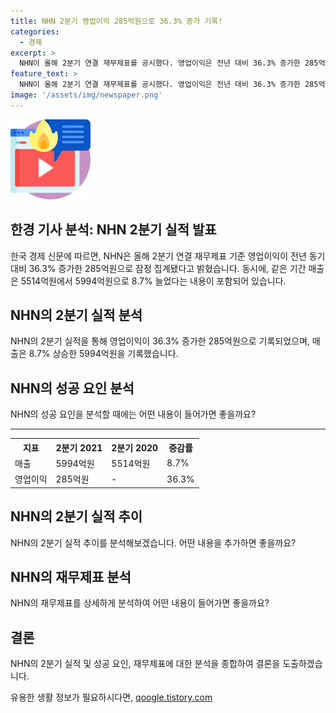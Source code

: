 ```yaml
---
title: NHN 2분기 영업이익 285억원으로 36.3% 증가 기록!
categories:
  - 경제
excerpt: >
  NHN이 올해 2분기 연결 재무제표를 공시했다. 영업이익은 전년 대비 36.3% 증가한 285억원으로, 매출은 8.7% 증가한 5994억원으로 나타났다. 이목을 끄는 기사를 작성할 수 있도록 자세히 살펴보고 싶으신가요?
feature_text: >
  NHN이 올해 2분기 연결 재무제표를 공시했다. 영업이익은 전년 대비 36.3% 증가한 285억원으로, 매출은 8.7% 증가한 5994억원으로 나타났다. 이목을 끄는 기사를 작성할 수 있도록 자세히 살펴보고 싶으신가요?
image: '/assets/img/newspaper.png'
---
```


<p><img src="/assets/img/news.png" alt="rentncar 속보" /></p>

<h2>한경 기사 분석: NHN 2분기 실적 발표</h2>

<p data-ke-size="size16">한국 경제 신문에 따르면, NHN은 올해 2분기 연결 재무제표 기준 영업이익이 전년 동기 대비 36.3% 증가한 285억원으로 잠정 집계됐다고 밝혔습니다. 동시에, 같은 기간 매출은 5514억원에서 5994억원으로 8.7% 늘었다는 내용이 포함되어 있습니다.</p>

<h2 data-ke-size="size26">NHN의 2분기 실적 분석</h2>

<p data-ke-size="size16">NHN의 2분기 실적을 통해 영업이익이 36.3% 증가한 285억원으로 기록되었으며, 매출은 8.7% 상승한 5994억원을 기록했습니다.</p>

<h2 data-ke-size="size26">NHN의 성공 요인 분석</h2>

<p data-ke-size="size16">NHN의 성공 요인을 분석할 때에는 어떤 내용이 들어가면 좋을까요?</p>

<hr>

<table>
  <tr>
    <th>지표</th>
    <th>2분기 2021</th>
    <th>2분기 2020</th>
    <th>증감률</th>
  </tr>
  <tr>
    <td>매출</td>
    <td>5994억원</td>
    <td>5514억원</td>
    <td>8.7%</td>
  </tr>
  <tr>
    <td>영업이익</td>
    <td>285억원</td>
    <td>-</td>
    <td>36.3%</td>
  </tr>
</table>

<h2 data-ke-size="size26">NHN의 2분기 실적 추이</h2>

<p data-ke-size="size16">NHN의 2분기 실적 추이를 분석해보겠습니다. 어떤 내용을 추가하면 좋을까요?</p>

<h2 data-ke-size="size26">NHN의 재무제표 분석</h2>

<p data-ke-size="size16">NHN의 재무제표를 상세하게 분석하여 어떤 내용이 들어가면 좋을까요?</p>

<h2 data-ke-size="size26">결론</h2>

<p data-ke-size="size16">NHN의 2분기 실적 및 성공 요인, 재무제표에 대한 분석을 종합하여 결론을 도출하겠습니다.</p>
유용한 생활 정보가 필요하시다면, <a href="https://qoogle.tistory.com" rel="dofollow">qoogle.tistory.com</a>


